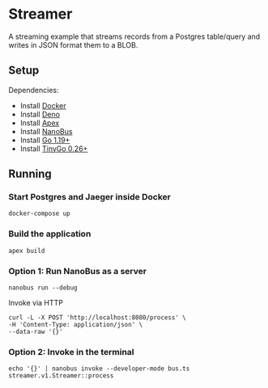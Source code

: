 # Streamer

A streaming example that streams records from a Postgres table/query and writes in JSON format them to a BLOB.

## Setup

Dependencies:

* Install [Docker](https://docs.docker.com/get-docker/)
* Install [Deno](https://github.com/denoland/deno_install)
* Install [Apex](https://apexlang.io)
* Install [NanoBus](https://github.com/nanobus/nanobus/blob/main/README.md#getting-started)
* Install [Go 1.19+](https://go.dev/doc/install)
* Install [TinyGo 0.26+](https://tinygo.org/getting-started/install/)

## Running

### Start Postgres and Jaeger inside Docker

```cli
docker-compose up
```

### Build the application

```cli
apex build
```

### Option 1: Run NanoBus as a server

 ```cli
nanobus run --debug
```

Invoke via HTTP

```cli
curl -L -X POST 'http://localhost:8080/process' \
-H 'Content-Type: application/json' \
--data-raw '{}'
```

### Option 2: Invoke in the terminal

```cli
echo '{}' | nanobus invoke --developer-mode bus.ts streamer.v1.Streamer::process
```
